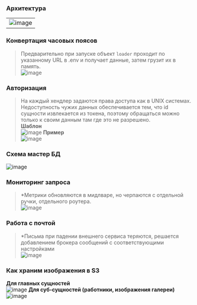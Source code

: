 ### Архитектура
| |
| :-: |
| ![image](https://github.com/user-attachments/assets/e447d923-744a-4da1-860a-c2d422631bfc) |

### Конвертация часовых поясов
> Предварительно при запуске объект `loader` проходит по указанному URL в .env и получает данные, затем грузит их в память.</br>
![image](https://github.com/user-attachments/assets/0321248a-de21-453f-bbf1-e749ead620f3)

### Авторизация
> На каждый хендлер задаются права доступа как в UNIX системах. Недоступность чужих данных обеспечивается тем, что id сущности извлекается из токена, поэтому обращаться можно только к своим данным там где это не разрешено.</br>
**Шаблон**</br>
![image](https://github.com/user-attachments/assets/5732ab3c-fe62-4ff3-bbb4-c049ef6adedc)
**Пример**</br>
![image](https://github.com/user-attachments/assets/43112147-0b3b-4838-8fad-e3ce87bc5af8)

### Схема мастер БД
![image](https://github.com/user-attachments/assets/c19e8e91-a1a1-44c3-ba7a-85b148f3b034)

### Мониторинг запроса
> \*Метрики обновляются в мидлваре, но черпаются с отдельной ручки, отдельного роутера.</br> 
![image](https://github.com/user-attachments/assets/99c455a5-10b2-4824-be98-8963ecae9ccd)

### Работа с почтой
> \*Письма при падении внешнего сервиса теряются, решается добавлением брокера сообщений с соответствующими настройками</br>
![image](https://github.com/user-attachments/assets/ff490154-e64f-437a-80c0-ed650ec5be33)

### Как храним изображения в S3
**Для главных сущностей**</br>
![image](https://github.com/user-attachments/assets/7d2a3ef3-902f-412d-8e9b-84c050ba589b)
**Для суб-сущностей (работники, изображения галереи)**</br>
![image](https://github.com/user-attachments/assets/5bf79707-7c77-4f1a-86cb-66a3c4e9abbb)
